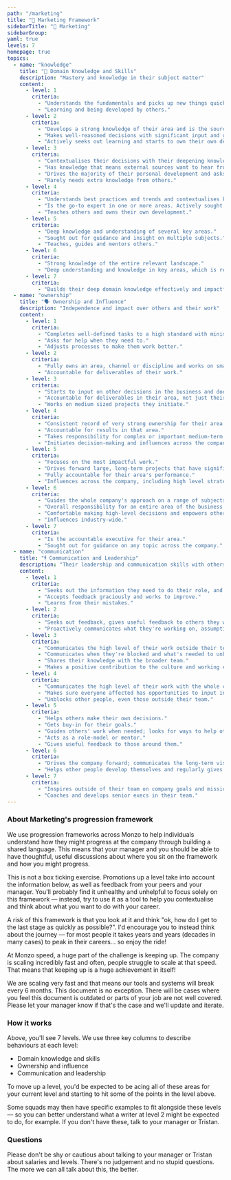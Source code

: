 ```yaml
---
path: "/marketing"
title: "🎉 Marketing Framework"
sidebarTitle: "🎉 Marketing"
sidebarGroup:
yaml: true
levels: 7
homepage: true
topics:
  - name: "knowledge"
    title: "🧠 Domain Knowledge and Skills"
    description: "Mastery and knowledge in their subject matter"
    content:
      - level: 1
        criteria:
          - "Understands the fundamentals and picks up new things quickly."
          - "Learning and being developed by others."
      - level: 2
        criteria:
          - "Develops a strong knowledge of their area and is the source of wisdom."
          - "Makes well-reasoned decisions with significant input and guidance from others."
          - "Actively seeks out learning and starts to own their own development."
      - level: 3
        criteria:
          - "Contextualises their decisions with their deepening knowledge of other areas of the business related to their work."
          - "Has knowledge that means external sources want to hear from them, independent of Monzo's success."
          - "Drives the majority of their personal development and asks for feedback and input at the right time."
          - "Rarely needs extra knowledge from others."
      - level: 4
        criteria:
          - "Understands best practices and trends and contextualises knowledge within the wider business."
          - "Is the go-to expert in one or more areas. Actively sought out by others for input and guidance on their area."
          - "Teaches others and owns their own development."
      - level: 5
        criteria:
          - "Deep knowledge and understanding of several key areas."
          - "Sought out for guidance and insight on multiple subjects."
          - "Teaches, guides and mentors others."
      - level: 6
        criteria:
          - "Strong knowledge of the entire relevant landscape."
          - "Deep understanding and knowledge in key areas, which is recognised internally and externally."
      - level: 7
        criteria:
          - "Builds their deep domain knowledge effectively and impactfully into the wider business context, with a deep understanding of the company goals, challenges and opportunities."
  - name: "ownership"
    title: "🗣️ Ownership and Influence"
    description: "Independence and impact over others and their work"
    content:
      - level: 1
        criteria:
          - "Completes well-defined tasks to a high standard with minimal direction."
          - "Asks for help when they need to."
          - "Adjusts processes to make them work better."
      - level: 2
        criteria:
          - "Fully owns an area, channel or discipline and works on small to medium projects and types of work with guidance from others."
          - "Accountable for deliverables of their work."
      - level: 3
        criteria:
          - "Starts to input on other decisions in the business and doesn't need to ask to be involved."
          - "Accountable for deliverables in their area, not just their specific work."
          - "Works on medium sized projects they initiate."
      - level: 4
        criteria:
          - "Consistent record of very strong ownership for their area."
          - "Accountable for results in that area."
          - "Takes responsibility for complex or important medium-term projects."
          - "Initiates decision-making and influences across the company."
      - level: 5
        criteria:
          - "Focuses on the most impactful work."
          - "Drives forward large, long-term projects that have significant impact on the business."
          - "Fully accountable for their area's performance."
          - "Influences across the company, including high level strategy."
      - level: 6
        criteria:
          - "Guides the whole company's approach on a range of subjects."
          - "Overall responsibility for an entire area of the business."
          - "Comfortable making high-level decisions and empowers others to make decisions."
          - "Influences industry-wide."
      - level: 7
        criteria:
          - "Is the accountable executive for their area."
          - "Sought out for guidance on any topic across the company."
  - name: "communication"
    title: "🕴️ Communication and Leadership"
    description: "Their leadership and communication skills with others"
    content:
      - level: 1
        criteria:
          - "Seeks out the information they need to do their role, and communicates what they're doing with the people affected."
          - "Accepts feedback graciously and works to improve."
          - "Learns from their mistakes."
      - level: 2
        criteria:
          - "Seeks out feedback, gives useful feedback to others they work with."
          - "Proactively communicates what they're working on, assumptions they've made, and decisions they've made on the direction of their work."
      - level: 3
        criteria:
          - "Communicates the high level of their work outside their team and proactively seeks out challenges."
          - "Communicates when they're blocked and what's needed to unblock them."
          - "Shares their knowledge with the broader team."
          - "Makes a positive contribution to the culture and working environment."
      - level: 4
        criteria:
          - "Communicates the high level of their work with the whole company."
          - "Makes sure everyone affected has opportunities to input into relevant decisions."
          - "Unblocks other people, even those outside their team."
      - level: 5
        criteria:
          - "Helps others make their own decisions."
          - "Gets buy-in for their goals."
          - "Guides others' work when needed; looks for ways to help other people in the team to really shine and develop their own skills."
          - "Acts as a role-model or mentor."
          - "Gives useful feedback to those around them."
      - level: 6
        criteria:
          - "Drives the company forward; communicates the long-term vision."
          - "Helps other people develop themselves and regularly gives insightful, useful feedback to people across the company."
      - level: 7
        criteria:
          - "Inspires outside of their team on company goals and mission."
          - "Coaches and develops senior execs in their team."
---
```

### About Marketing's progression framework
We use progression frameworks across Monzo to help individuals understand how they might progress at the company through building a shared language. This means that your manager and you should be able to have thoughtful, useful discussions about where you sit on the framework and how you might progress.

This is not a box ticking exercise. Promotions up a level take into account the information below, as well as feedback from your peers and your manager. You'll probably find it unhealthy and unhelpful to focus solely on this framework — instead, try to use it as a tool to help you contextualise and think about what you want to do with your career.

A risk of this framework is that you look at it and think "ok, how do I get to the last stage as quickly as possible?". I'd encourage you to instead think about the journey — for most people it takes years and years (decades in many cases) to peak in their careers… so enjoy the ride!

At Monzo speed, a huge part of the challenge is keeping up. The company is scaling incredibly fast and often, people struggle to scale at that speed. That means that keeping up is a huge achievement in itself!

We are scaling very fast and that means our tools and systems will break every 6 months. This document is no exception. There will be cases where you feel this document is outdated or parts of your job are not well covered. Please let your manager know if that's the case and we'll update and iterate.


### How it works

Above, you'll see 7 levels. We use three key columns to describe behaviours at each level:

- Domain knowledge and skills
- Ownership and influence
- Communication and leadership

To move up a level, you'd be expected to be acing all of these areas for your current level and starting to hit some of the points in the level above.

Some squads may then have specific examples to fit alongside these levels — so you can better understand what a writer at level 2 might be expected to do, for example. If you don't have these, talk to your manager or Tristan.


### Questions

Please don't be shy or cautious about talking to your manager or Tristan about salaries and levels. There's no judgement and no stupid questions. The more we can all talk about this, the better.